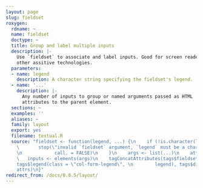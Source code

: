 ```yaml
---
layout: page
slug: fieldset
roxygen:
  rdname: ~
  name: fieldset
  doctype: ~
  title: Group and label multiple inputs
  description: |-
    Use `fieldset` to associate and label inputs. Good for screen readers and
    other assitive technologies.
  parameters:
  - name: legend
    description: A character string specifying the fieldset's legend.
  - name: '...'
    description: |-
      Any number of inputs to group or named arguments passed as HTML
      attributes to the parent element.
  sections: ~
  examples: ''
  aliases: ~
  family: layout
  export: yes
  filename: textual.R
  source: "fieldset <- function(legend, ...) {\n    if (!is.character(legend)) {\n
    \       stop(\"invalid `fieldset` argument, `legend` must be a character string\",
    \n            call. = FALSE)\n    }\n    args <- list(...)\n    attrs <- attribs(args)\n
    \   inputs <- elements(args)\n    tagConcatAttributes(tags$fieldset(class = \"form-group\",
    tags$legend(class = \"col-form-legend\", \n        legend), tags$div(inputs)),
    attrs)\n}"
redirect_from: /docs/0.0.5/layout/
---
```

